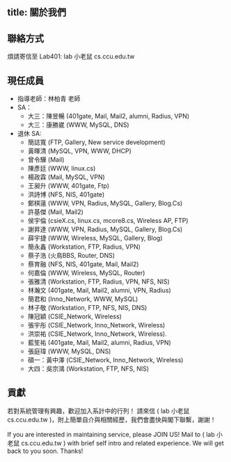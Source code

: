 title: 關於我們
---

## 聯絡方式

煩請寄信至 Lab401: lab 小老鼠 cs.ccu.edu.tw


## 現任成員

+ 指導老師：林柏青 老師
+ SA：
    + 大三：陳昱暢 (401gate, Mail, Mail2, alumni, Radius, VPN)
    + 大三：康勝崴 (WWW, MySQL, DNS)
+ 退休 SA:
    + 簡誌寬 (FTP, Gallery, New service development)
    + 黃暉清 (MySQL, VPN, WWW, DHCP)
    + 曾令驊 (Mail)
    + 陳彥廷 (WWW, linux.cs)
    + 楊政霖 (Mail, MySQL, VPN)
    + 王昶升 (WWW, 401gate, Ftp)
    + 洪詩博 (NFS, NIS, 401gate)
    + 鄭棋薳 (WWW, VPN, Radius, MySQL, Gallery, Blog.Cs)
    + 許基傑 (Mail, Mail2)
    + 侯宇倫 (csieX.cs, linux.cs, mcore8.cs, Wireless AP, FTP)
    + 謝昇達 (WWW, VPN, Radius, MySQL, Gallery, Blog.Cs)
    + 薛宇捷 (WWW, Wireless, MySQL, Gallery, Blog)
    + 簡永鑫 (Workstation, FTP, Radius, VPN)
    + 蔡子浩 (火鳥BBS, Router, DNS)
    + 蔡育融 (NFS, NIS, 401gate, Mail, Mail2)
    + 何嘉倫 (WWW, Wireless, MySQL, Router)
    + 張雅清 (Workstation, FTP, Radius, VPN, NFS, NIS)
    + 林瀚文 (401gate, Mail, Mail2, alumni, VPN, Radius)
    + 簡君和 (Inno_Network, WWW, MySQL)
    + 林子敬 (Workstation, FTP, NFS, NIS, DNS)
    + 陳冠穎 (CSIE_Network, Wireless)
    + 張宇彤 (CSIE_Network, Inno_Network, Wireless)
    + 洪崇祐 (CSIE_Network, Inno_Network, Wireless).
    + 藍笙祐 (401gate, Mail, Mail2, alumni, Radius, VPN)
    + 張庭瑋 (WWW, MySQL, DNS)
    + 碩一：黃中澤 (CSIE_Network, Inno_Network, Wireless)
    + 大四：吳宗鴻 (Workstation, FTP, NFS, NIS)


## 貢獻
若對系統管理有興趣，歡迎加入系計中的行列！
請來信 ( lab 小老鼠 cs.ccu.edu.tw )，附上簡單自介與相關經歷，我們會盡快與閣下聯繫，謝謝！

If you are interested in maintaining service, please JOIN US!
Mail to ( lab 小老鼠 cs.ccu.edu.tw ) with brief self intro and related experience. We will get back to you soon. Thanks!
